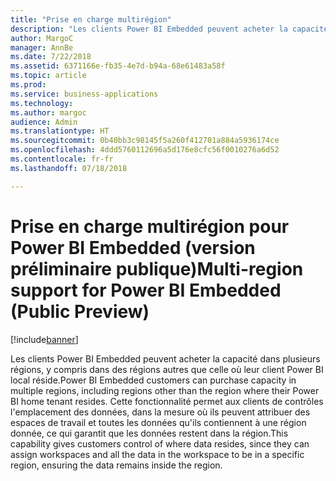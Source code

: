 ```yaml
---
title: "Prise en charge multirégion"
description: "Les clients Power BI Embedded peuvent acheter la capacité dans plusieurs régions, y compris dans des régions autres que celle où leur client Power BI local réside."
author: MargoC
manager: AnnBe
ms.date: 7/22/2018
ms.assetid: 6371166e-fb35-4e7d-b94a-68e61483a58f
ms.topic: article
ms.prod: 
ms.service: business-applications
ms.technology: 
ms.author: margoc
audience: Admin
ms.translationtype: HT
ms.sourcegitcommit: 0b40bb3c98145f5a260f412701a884a5936174ce
ms.openlocfilehash: 4ddd5760112696a5d176e8cfc56f0010276a6d52
ms.contentlocale: fr-fr
ms.lasthandoff: 07/18/2018

---
```

#  <a name="multi-region-support-for-power-bi-embedded-public-preview"></a><span data-ttu-id="4707a-103">Prise en charge multirégion pour Power BI Embedded (version préliminaire publique)</span><span class="sxs-lookup"><span data-stu-id="4707a-103">Multi-region support for Power BI Embedded (Public Preview)</span></span> 


[!include[banner](../../../includes/banner.md)]

<span data-ttu-id="4707a-104">Les clients Power BI Embedded peuvent acheter la capacité dans plusieurs régions, y compris dans des régions autres que celle où leur client Power BI local réside.</span><span class="sxs-lookup"><span data-stu-id="4707a-104">Power BI Embedded customers can purchase capacity in multiple regions, including regions other than the region where their Power BI home tenant resides.</span></span> <span data-ttu-id="4707a-105">Cette fonctionnalité permet aux clients de contrôles l'emplacement des données, dans la mesure où ils peuvent attribuer des espaces de travail et toutes les données qu'ils contiennent à une région donnée, ce qui garantit que les données restent dans la région.</span><span class="sxs-lookup"><span data-stu-id="4707a-105">This capability gives customers control of where data resides, since they can assign workspaces and all the data in the workspace to be in a specific region, ensuring the data remains inside the region.</span></span>

